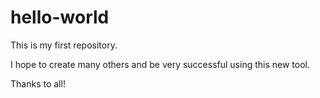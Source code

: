 # hello-world

This is my first repository.

I hope to create many others and be very successful using this new tool.

Thanks to all!
